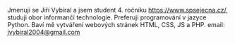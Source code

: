 Jmenuji se Jiří Vybíral a jsem student 4. ročníku https://www.spsejecna.cz/, studuji obor informančí technologie. Preferuji programování v jazyce Python. Baví mě vytváření webových stránek HTML, CSS, JS a PHP.
email: jvybiral2004@gmail.com


